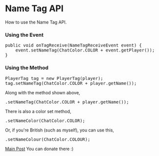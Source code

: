 Name Tag API
===========

How to use the Name Tag API.

<h3>Using the Event</h3>
<pre>
public void onTagReceive(NameTagReceiveEvent event) {
	event.setNameTag(ChatColor.COLOR + event.getPlayer());
}
</pre>

<h3>Using the Method</h3>
<pre>
PlayerTag tag = new PlayerTag(player);
tag.setNameTag(ChatColor.COLOR + player.getName());
</pre>

Along with the method shown above,
<pre>
.setNameTag(ChatColor.COLOR + player.getName());
</pre>

There is also a color set method,
<pre>
.setNameColor(ChatColor.COLOR);
</pre>

Or, if you're British (such as myself), you can use this,

<pre>
.setNameColour(ChatColor.COLOUR);
</pre>

<a href="http://dev.bukkit.org/server-mods/nametagapi/">Main Post</a> You can donate there :)
